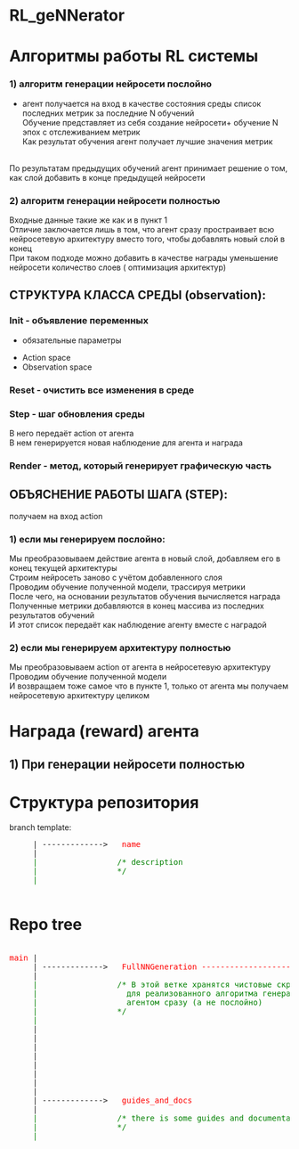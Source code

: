 # RL_geNNerator

# Алгоритмы работы RL системы 

### 1) алгоритм генерации нейросети послойно 

- агент получается на вход в качестве состояния среды список последних метрик за последние N обучений<br>
Обучение представляет из себя создание нейросети+ обучение N эпох с отслеживанием метрик<br>
Как результат обучения агент получает лучшие значения метрик<br>
<br>
По результатам предыдущих обучений агент принимает решение о том, как слой добавить в конце предыдущей нейросети

### 2) алгоритм генерации нейросети полностью

Входные данные такие же как и в пункт 1 <br>
Отличие заключается лишь в том, что агент сразу простраивает всю нейросетевую архитектуру вместо того, чтобы добавлять новый слой в конец<br>
При таком подходе можно добавить в качестве награды уменьшение нейросети количество слоев ( оптимизация архитектур)<br>

## СТРУКТУРА КЛАССА СРЕДЫ (observation):
### Init - объявление переменных 
- обязательные параметры <br>
* Action space<br>
* Observation space<br>
### Reset - очистить все изменения в среде
### Step - шаг обновления среды
В него передаёт action от агента<br>
В нем генерируется новая наблюдение для агента и награда<br>
### Render - метод, который генерирует графическую часть

## ОБЪЯСНЕНИЕ РАБОТЫ ШАГА (STEP):
получаем на вход action<br>
### 1) если мы генерируем послойно:
Мы преобразовываем действие агента в новый слой, добавляем его в конец текущей архитектуры<br>
Строим нейросеть заново с учётом добавленного слоя<br>
Проводим обучение полученной модели, трассируя метрики<br>
После чего, на основании результатов обучения вычисляется награда <br>
Полученные метрики добавляются в конец массива из последних результатов обучений <br>
И этот список передаёт как наблюдение агенту вместе с наградой<br>

### 2) если мы генерируем архитектуру полностью
Мы преобразовываем action от агента в нейросетевую архитектуру<br>
Проводим обучение полученной модели<br>
И возвращаем тоже самое что в пункте 1, только от агента мы получаем нейросетевую архитектуру целиком<br>

# Награда (reward) агента
## 1) При генерации нейросети полностью

# Структура репозитория
branch template:
<pre>
     | ------------->  <span style="color: red"> name </span>
     | <span style="color: green">
     |                 /* description
     |                 */
     |</span> 

</pre>
# Repo tree
<pre>

<span style="color: red">main </span>|
     | ------------->  <span style="color: red"> FullNNGeneration --------------------------------------------->     FullNNGenerationEnv  </span>
     |<span style="color: green">                                                                                     | /* Здесь разработка кастомной среды 
     |                 /* В этой ветке хранятся чистовые скрипты                           |
     |                   для реализованного алгоритма генерации всей нейросети             |
     |                   агентом сразу (а не послойно)                                     |
     |                 */                                                                  | */
     |</span>  
     |
     |
     |
     |
     |
     |
     |
     |
     | ------------->  <span style="color: red"> guides_and_docs </span>
     | <span style="color: green">
     |                 /* there is some guides and documentation 
     |                 */
     |</span> 

</pre>
